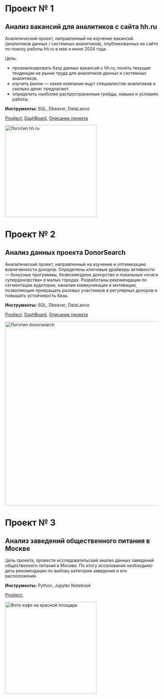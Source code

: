 # Проект № 1

## Анализ вакансий для аналитиков с сайта hh.ru
Аналитический проект, направленный на изучение вакансий (аналитиков данных / системных аналитиков), опубликованных на сайте по поиску работы hh.ru в мае и июне 2024 года.

Цель:
- проанализировать базу данных вакансий с hh.ru, понять текущие тенденции на рынке труда для аналитиков данных и системных аналитиков.
- изучить рынок — какие компании ищут специалистов-аналитиков и сколько денег предлагают. 
- определить наиболее распространенные грейды, навыки и условиях работы.

**Инструменты:** SQL, Dbeaver, DataLance

[Prodject](https://github.com/AgentDesher/Data-Analyst-Portfolio/blob/main/analyst_vacancies_hh_ru/analyst_vacancies_hh_ru.sql "Код проекта на GitHub"), 
[DashBoard](https://datalens.yandex/736dbp9afnq0s "DashBoard по проекту в DataLance"), 
[Описание проекта](https://github.com/AgentDesher/Data-Analyst-Portfolio/blob/main/analyst_vacancies_hh_ru/README.md)

<img src="https://s0.rbk.ru/v6_top_pics/media/img/8/97/347193150393978.jpeg" height="300" alt="Логотип hh.ru">

# Проект № 2

## Анализ данных проекта DonorSearch
Аналитический проект, направленный на изучение и оптимизацию вовлеченности доноров. Определены ключевые драйверы активности — бонусные программы, безвозмездное донорство и локальные «очаги супердонорства» в малых городах. Разработаны рекомендации по сегментации аудитории, каналам коммуникации и мотивации, позволяющие превращать разовых участников в регулярных доноров и повышать устойчивость базы.

**Инструменты:** SQL, Dbeaver, DataLance

[Prodject](https://github.com/AgentDesher/Data-Analyst-Portfolio/blob/main/donorSearch/DonorSearch.sql "Код проекта на GitHub"), 
[DashBoard](https://datalens.yandex/xukteodgvp00i "DashBoard по проекту в DataLance"), 
[Описание проекта](https://github.com/AgentDesher/Data-Analyst-Portfolio/blob/main/donorSearch/README.md)

<img src="https://media-leader.ru/netcat_files/12/5/image1.jpg" width="600" alt="Логотип donorsearch">

# Проект № 3

## Анализ заведений общественного питания в Москве
Цель проекта, провести исследовательский анализ данных заведений общественного питания в Москве. По итогу исселования необходимо дать рекомендации по выбору категории заведения и его расположения.

**Инструменты:** Python, Jupyter Notebook

[Prodject](https://github.com/AgentDesher/Data-Analyst-Portfolio/tree/main/msk-cafe-restaurant "Код проекта на GitHub"), 

<img src="https://www.restoclub.ru/uploads/articleinner_thumbnail_big/4/8/9/e/489e595ac4cf451898c9a7bc046e7e1e.jpg" height="300" alt="Фото кафе на красной площади">



